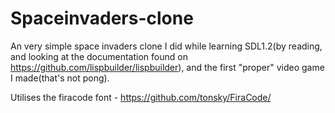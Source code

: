 # Spaceinvaders-clone
An very simple space invaders clone I did while learning SDL1.2(by reading, and looking at the documentation found on https://github.com/lispbuilder/lispbuilder), and the first "proper" video game I made(that's not pong).


Utilises the firacode font - https://github.com/tonsky/FiraCode/